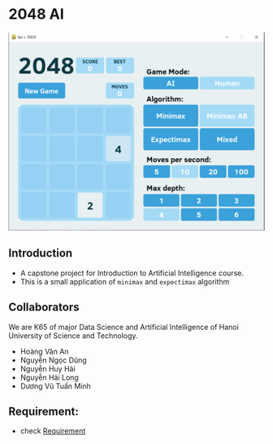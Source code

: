 # 2048 AI

![image](docs/preview.png)
## Introduction
+ A capstone project for Introduction to Artificial Intelligence course.
+ This is a small application of `minimax` and `expectimax` algorithm

## Collaborators
We are K65 of major Data Science and Artificial Intelligence of Hanoi University of Science and Technology.
+ Hoàng Văn An
+ Nguyễn Ngọc Dũng
+ Nguyễn Huy Hải
+ Nguyễn Hải Long
+ Dương Vũ Tuấn Minh

## Requirement:
+ check [Requirement](Requirement.md)
